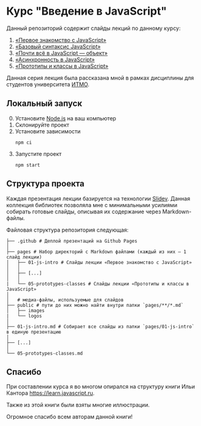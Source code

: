 # Курс "Введение в JavaScript"

Данный репозиторий содержит слайды лекций по данному курсу:

1. [«Первое знакомство с JavaScript»](https://nsbarsukov.github.io/itmo-js/01-js-intro)
2. [«Базовый синтаксис JavaScript»](https://nsbarsukov.github.io/itmo-js/02-basic-syntax)
3. [«Почти всё в JavaScript — объект»](https://nsbarsukov.github.io/itmo-js/03-objects)
4. [«Асинхронность в JavaScript»](https://nsbarsukov.github.io/itmo-js/04-async)
5. [«Прототипы и классы в JavaScript»](https://nsbarsukov.github.io/itmo-js/05-prototypes-classes)

Данная серия лекция была рассказана мной в рамках дисциплины для студентов университета [ИТМО](https://itmo.ru). 

## Локальный запуск
0. Установите [Node.js](https://nodejs.org) на ваш компьютер
1. Склонируйте проект
2. Установите зависимости
    ```shell
    npm ci
    ```
3. Запустите проект
    ```shell
    npm start
    ```

## Структура проекта
Каждая презентация лекции базируется на технологии [Slidev](https://sli.dev).
Данная коллекция библиотек позволяла мне с минимальными усилиями собирать готовые слайды,
описывая их содержание через Markdown-файлы.

Файловая структура репозитория следующая:
```
├── .github # Деплой презентаций на Github Pages
│
├── pages # Набор директорий с Markdown файлами (каждый из них – 1 слайд лекции)
│   ├── 01-js-intro # Слайды лекции «Первое знакомство с JavaScript»
│   │ 
│   ├── [...]
│   │
|   └── 05-prototypes-classes # Слайды лекции «Прототипы и классы в JavaScript»
│
│   # медиа-файлы, используемые для слайдов
├── public # пути до них можно найти внутри папки `pages/**/*.md`
│   ├── images
|   └── logos
│
├── 01-js-intro.md # Собирает все слайды из папки `pages/01-js-intro` в единую презентацию
│
├── [...]
│
└── 05-prototypes-classes.md
```

## Спасибо
При составлении курса я во многом опирался на структуру книги Ильи Кантора https://learn.javascript.ru.

Также из этой книги были взяты многие иллюстрации.

Огромное спасибо всем авторам данной книги!
